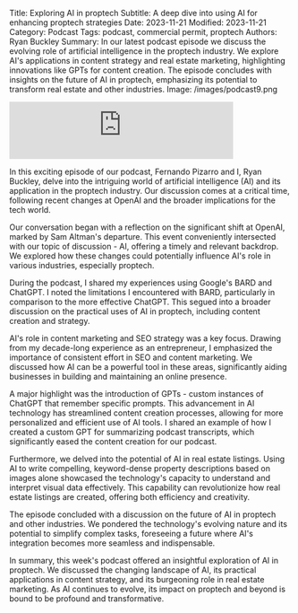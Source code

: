 Title: Exploring AI in proptech
Subtitle: A deep dive into using AI for enhancing proptech strategies
Date: 2023-11-21
Modified: 2023-11-21
Category: Podcast
Tags: podcast, commercial permit, proptech
Authors: Ryan Buckley
Summary: In our latest podcast episode we discuss the evolving role of artificial intelligence in the proptech industry. We explore AI's applications in content strategy and real estate marketing, highlighting innovations like GPTs for content creation. The episode concludes with insights on the future of AI in proptech, emphasizing its potential to transform real estate and other industries.
Image: /images/podcast9.png

<iframe src="https://podcasters.spotify.com/pod/show/thisweekinproptech/embed/episodes/AI-for-Real-Estate-and-Proptech-Startups-e2c9h4q/a-aal605k" height="102px" width="400px" frameborder="0" scrolling="no"></iframe>

In this exciting episode of our podcast, Fernando Pizarro and I, Ryan Buckley, delve into the intriguing world of artificial intelligence (AI) and its application in the proptech industry. Our discussion comes at a critical time, following recent changes at OpenAI and the broader implications for the tech world.

Our conversation began with a reflection on the significant shift at OpenAI, marked by Sam Altman's departure. This event conveniently intersected with our topic of discussion - AI, offering a timely and relevant backdrop. We explored how these changes could potentially influence AI's role in various industries, especially proptech.

During the podcast, I shared my experiences using Google's BARD and ChatGPT. I noted the limitations I encountered with BARD, particularly in comparison to the more effective ChatGPT. This segued into a broader discussion on the practical uses of AI in proptech, including content creation and strategy.

AI's role in content marketing and SEO strategy was a key focus. Drawing from my decade-long experience as an entrepreneur, I emphasized the importance of consistent effort in SEO and content marketing. We discussed how AI can be a powerful tool in these areas, significantly aiding businesses in building and maintaining an online presence.

A major highlight was the introduction of GPTs - custom instances of ChatGPT that remember specific prompts. This advancement in AI technology has streamlined content creation processes, allowing for more personalized and efficient use of AI tools. I shared an example of how I created a custom GPT for summarizing podcast transcripts, which significantly eased the content creation for our podcast.

Furthermore, we delved into the potential of AI in real estate listings. Using AI to write compelling, keyword-dense property descriptions based on images alone showcased the technology's capacity to understand and interpret visual data effectively. This capability can revolutionize how real estate listings are created, offering both efficiency and creativity.

The episode concluded with a discussion on the future of AI in proptech and other industries. We pondered the technology's evolving nature and its potential to simplify complex tasks, foreseeing a future where AI's integration becomes more seamless and indispensable.

In summary, this week's podcast offered an insightful exploration of AI in proptech. We discussed the changing landscape of AI, its practical applications in content strategy, and its burgeoning role in real estate marketing. As AI continues to evolve, its impact on proptech and beyond is bound to be profound and transformative.